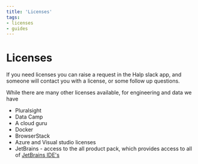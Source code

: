 ```yaml
---
title: 'Licenses'
tags:
- licenses
- guides
---
```


# Licenses 

If you need licenses you can raise a request in the Halp slack app, and someone will contact you with a license, or some follow up questions.  

While there are many other licenses available, for engineering and data we have

* Pluralsight
* Data Camp
* A cloud guru
* Docker
* BrowserStack
* Azure and Visual studio licenses 
* JetBrains - access to the all product pack, which provides access to all of [JetBrains IDE's](https://www.jetbrains.com/) 


